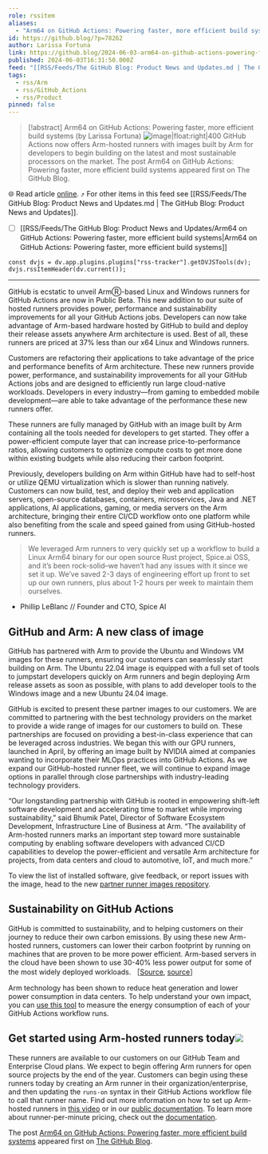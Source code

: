 ```yaml
---
role: rssitem
aliases:
  - "Arm64 on GitHub Actions: Powering faster, more efficient build systems"
id: https://github.blog/?p=78262
author: Larissa Fortuna
link: https://github.blog/2024-06-03-arm64-on-github-actions-powering-faster-more-efficient-build-systems/
published: 2024-06-03T16:31:50.000Z
feed: "[[RSS/Feeds/The GitHub Blog꞉ Product News and Updates.md | The GitHub Blog꞉ Product News and Updates]]"
tags:
  - rss/Arm
  - rss/GitHub_Actions
  - rss/Product
pinned: false
---
```


> [!abstract] Arm64 on GitHub Actions: Powering faster, more efficient build systems (by Larissa Fortuna)
> ![image|float:right|400](#get-started-using-arm-hosted-runners-today) GitHub Actions now offers Arm-hosted runners with images built by Arm for developers to begin building on the latest and most sustainable processors on the market. The post Arm64 on GitHub Actions: Powering faster, more efficient build systems appeared first on The GitHub Blog.

🌐 Read article [online](https://github.blog/2024-06-03-arm64-on-github-actions-powering-faster-more-efficient-build-systems/). ⤴ For other items in this feed see [[RSS/Feeds/The GitHub Blog꞉ Product News and Updates.md | The GitHub Blog꞉ Product News and Updates]].

- [ ] [[RSS/Feeds/The GitHub Blog꞉ Product News and Updates/Arm64 on GitHub Actions꞉ Powering faster, more efficient build systems|Arm64 on GitHub Actions꞉ Powering faster, more efficient build systems]]

~~~dataviewjs
const dvjs = dv.app.plugins.plugins["rss-tracker"].getDVJSTools(dv);
dvjs.rssItemHeader(dv.current());
~~~

- - -

GitHub is ecstatic to unveil ArmⓇ-based Linux and Windows runners for GitHub Actions are now in Public Beta. This new addition to our suite of hosted runners provides power, performance and sustainability improvements for all your GitHub Actions jobs. Developers can now take advantage of Arm-based hardware hosted by GitHub to build and deploy their release assets anywhere Arm architecture is used. Best of all, these runners are priced at 37% less than our x64 Linux and Windows runners.

Customers are refactoring their applications to take advantage of the price and performance benefits of Arm architecture. These new runners provide power, performance, and sustainability improvements for all your GitHub Actions jobs and are designed to efficiently run large cloud-native workloads. Developers in every industry—from gaming to embedded mobile development—are able to take advantage of the performance these new runners offer.

These runners are fully managed by GitHub with an image built by Arm containing all the tools needed for developers to get started. They offer a power-efficient compute layer that can increase price-to-performance ratios, allowing customers to optimize compute costs to get more done within existing budgets while also reducing their carbon footprint.

Previously, developers building on Arm within GitHub have had to self-host or utilize QEMU virtualization which is slower than running natively. Customers can now build, test, and deploy their web and application servers, open-source databases, containers, microservices, Java and .NET applications, AI applications, gaming, or media servers on the Arm architecture, bringing their entire CI/CD workflow onto one platform while also benefiting from the scale and speed gained from using GitHub-hosted runners.

> We leveraged Arm runners to very quickly set up a workflow to build a Linux Arm64 binary for our open source Rust project, Spice.ai OSS, and it’s been rock-solid–we haven’t had any issues with it since we set it up. We’ve saved 2-3 days of engineering effort up front to set up our own runners, plus about 1-2 hours per week to maintain them ourselves.

- Phillip LeBlanc // Founder and CTO, Spice AI

## GitHub and Arm: A new class of image[](#github-and-arm-a-new-class-of-image)

GitHub has partnered with Arm to provide the Ubuntu and Windows VM images for these runners, ensuring our customers can seamlessly start building on Arm. The Ubuntu 22.04 image is equipped with a full set of tools to jumpstart developers quickly on Arm runners and begin deploying Arm release assets as soon as possible, with plans to add developer tools to the Windows image and a new Ubuntu 24.04 image.

GitHub is excited to present these partner images to our customers. We are committed to partnering with the best technology providers on the market to provide a wide range of images for our customers to build on. These partnerships are focused on providing a best-in-class experience that can be leveraged across industries. We began this with our GPU runners, launched in April, by offering an image built by NVIDIA aimed at companies wanting to incorporate their MLOps practices into GitHub Actions. As we expand our GitHub-hosted runner fleet, we will continue to expand image options in parallel through close partnerships with industry-leading technology providers.

“Our longstanding partnership with GitHub is rooted in empowering shift-left software development and accelerating time to market while improving sustainability,” said Bhumik Patel, Director of Software Ecosystem Development, Infrastructure Line of Business at Arm. “The availability of Arm-hosted runners marks an important step toward more sustainable computing by enabling software developers with advanced CI/CD capabilities to develop the power-efficient and versatile Arm architecture for projects, from data centers and cloud to automotive, IoT, and much more.”

To view the list of installed software, give feedback, or report issues with the image, head to the new [partner runner images repository](https://github.com/actions/partner-runner-images).

## Sustainability on GitHub Actions[](#sustainability-on-github-actions)

GitHub is committed to sustainability, and to helping customers on their journey to reduce their own carbon emissions. By using these new Arm-hosted runners, customers can lower their carbon footprint by running on machines that are proven to be more power efficient. Arm-based servers in the cloud have been shown to use 30-40% less power output for some of the most widely deployed workloads. ［[Source](https://www.nttdata.com/global/en/insights/focus/will-java-run-more-sustainably-on-arms-architecture#:~:text=The%20higher%20power%20efficiency%20of,critical%20reporting%20metrics%20for%20corporations), [source](https://www.forbes.com/sites/patrickmoorhead/2023/03/01/ampere-is-driving-sustainability-using-the-right-metricpower-at-the-rack/?sh=41e3613e2ed9)］

Arm technology has been shown to reduce heat generation and lower power consumption in data centers. To help understand your own impact, you can [use this tool](https://github.com/green-coding-solutions/eco-ci-energy-estimation) to measure the energy consumption of each of your GitHub Actions workflow runs.

## Get started using Arm-hosted runners today![](#get-started-using-arm-hosted-runners-today)

These runners are available to our customers on our GitHub Team and Enterprise Cloud plans. We expect to begin offering Arm runners for open source projects by the end of the year. Customers can begin using these runners today by creating an Arm runner in their organization/enterprise, and then updating the `runs-on` syntax in their GitHub Actions workflow file to call that runner name. Find out more information on how to set up Arm-hosted runners in [this video](https://youtu.be/vrr_OgMk458) or in our [public documentation](https://docs.github.com/actions/using-github-hosted-runners/about-larger-runners/about-larger-runners). To learn more about runner-per-minute pricing, check out the [documentation](https://docs.github.com/billing/managing-billing-for-github-actions/about-billing-for-github-actions#per-minute-rates).

The post [Arm64 on GitHub Actions: Powering faster, more efficient build systems](https://github.blog/2024-06-03-arm64-on-github-actions-powering-faster-more-efficient-build-systems/) appeared first on [The GitHub Blog](https://github.blog).

